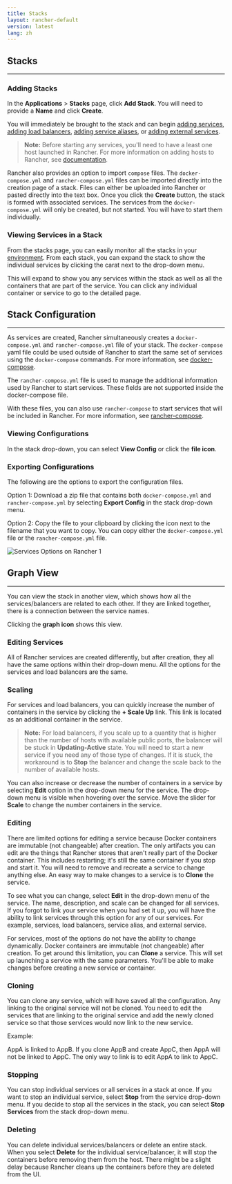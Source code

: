 ```yaml
---
title: Stacks
layout: rancher-default
version: latest
lang: zh
---
```


## Stacks
---

### Adding Stacks

In the **Applications** > **Stacks** page, click **Add Stack**. You will need to provide a **Name** and click **Create**. 

You will immediately be brought to the stack and can begin [adding services]({{site.baseurl}}/rancher/{{page.version}}/{{page.lang}}/rancher-ui/applications/stacks/adding-services/), [adding load balancers]({{site.baseurl}}/rancher/{{page.version}}/{{page.lang}}/rancher-ui/applications/stacks/adding-balancers/), [adding service aliases]({{site.baseurl}}/rancher/{{page.version}}/{{page.lang}}/rancher-ui/applications/stacks/adding-service-alias), or [adding external services]({{site.baseurl}}/rancher/{{page.version}}/{{page.lang}}/rancher-ui/applications/stacks/adding-external-services).

> **Note:** Before starting any services, you'll need to have a least one host launched in Rancher. For more information on adding hosts to Rancher, see [documentation]({{site.baseurl}}/rancher/{{page.version}}/{{page.lang}}/rancher-ui/infrastructure/hosts).

Rancher also provides an option to import `compose` files. The `docker-compose.yml` and `rancher-compose.yml` files can be imported directly into the creation page of a stack. Files can either be uploaded into Rancher or pasted directly into the text box. Once you click the **Create** button, the stack is formed with associated services. The services from the `docker-compose.yml` will only be created, but not started. You will have to start them individually. 

### Viewing Services in a Stack 

From the stacks page, you can easily monitor all the stacks in your [environment]({{site.baseurl}}/rancher/{{page.version}}/{{page.lang}}/configuration/environments/). From each stack, you can expand the stack to show the individual services by clicking the carat next to the drop-down menu.

This will expand to show you any services within the stack as well as all the containers that are part of the service. You can click any individual container or service to go to the detailed page.

## Stack Configuration
---

As services are created, Rancher simultaneously creates a `docker-compose.yml` and `rancher-compose.yml` file of your stack. The `docker-compose` yaml file could be used outside of Rancher to start the same set of services using the `docker-compose` commands. For more information, see [docker-compose](https://docs.docker.com/compose/). 

The `rancher-compose.yml` file is used to manage the additional information used by Rancher to start services. These fields are not supported inside the docker-compose file.

With these files, you can also use `rancher-compose` to start services that will be included in Rancher. For more information, see [rancher-compose]({{site.baseurl}}/rancher/{{page.version}}/{{page.lang}}/rancher-compose/).

### Viewing Configurations

In the stack drop-down, you can select **View Config** or click the **file icon**.

### Exporting Configurations

The following are the options to export the configuration files. 

Option 1: Download a zip file that contains both `docker-compose.yml` and `rancher-compose.yml` by selecting **Export Config** in the stack drop-down menu.

Option 2: Copy the file to your clipboard by clicking the icon next to the filename that you want to copy. You can copy either the `docker-compose.yml` file or the `rancher-compose.yml` file. 

![Services Options on Rancher 1]({{site.baseurl}}/img/rancher/rancher_stacks_1.png)

## Graph View 
---

You can view the stack in another view, which shows how all the services/balancers are related to each other. If they are linked together, there is a connection between the service names. 

Clicking the **graph icon** shows this view.

### Editing Services

All of Rancher services are created differently, but after creation, they all have the same options within their drop-down menu. All the options for the services and load balancers are the same. 

### Scaling

For services and load balancers, you can quickly increase the number of containers in the service by clicking the **+ Scale Up** link. This link is located as an additional container in the service.

> **Note:** For load balancers, if you scale up to a quantity that is higher than the number of hosts with available public ports, the balancer will be stuck in **Updating-Active** state. You will need to start a new service if you need any of those type of changes. If it is stuck, the workaround is to **Stop** the balancer and change the scale back to the number of available hosts.

You can also increase or decrease the number of containers in a service by selecting **Edit** option in the drop-down menu for the service. The drop-down menu is visible when hovering over the service. Move the slider for **Scale** to change the number containers in the service.

### Editing 
There are limited options for editing a service because Docker containers are immutable (not changeable) after creation. The only artifacts you can edit are the things that Rancher stores that aren't really part of the Docker container. This includes restarting; it's still the same container if you stop and start it. You will need to remove and recreate a service to change anything else. An easy way to make changes to a service is to **Clone** the service. 

To see what you can change, select **Edit** in the drop-down menu of the service. The name, description, and scale can be changed for all services. If you forgot to link your service when you had set it up, you will have the ability to link services through this option for any of our services. For example, services, load balancers, service alias, and external service.

For services, most of the options do not have the ability to change dynamically. Docker containers are immutable (not changeable) after creation. To get around this limitation, you can **Clone** a service. This will set up launching a service with the same parameters. You'll be able to make changes before creating a new service or container. 

### Cloning

You can clone any service, which will have saved all the configuration. Any linking to the original service will not be cloned. You need to edit the services that are linking to the original service and add the newly cloned service so that those services would now link to the new service.

Example:

AppA is linked to AppB. If you clone AppB and create AppC, then AppA will not be linked to AppC. The only way to link is to edit AppA to link to AppC.

### Stopping 

You can stop individual services or all services in a stack at once. If you want to stop an individual service, select **Stop** from the service drop-down menu. If you decide to stop all the services in the stack, you can select **Stop Services** from the stack drop-down menu.

### Deleting

You can delete individual services/balancers or delete an entire stack. When you select **Delete** for the individual service/balancer, it will stop the containers before removing them from the host. There might be a slight delay because Rancher cleans up the containers before they are deleted from the UI.

